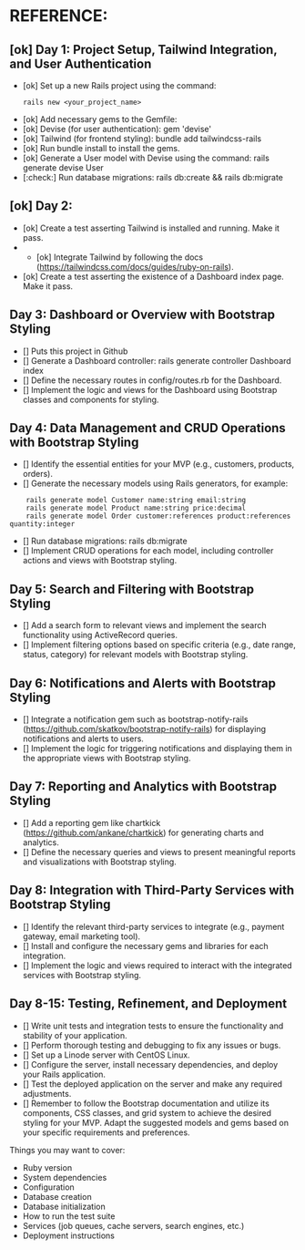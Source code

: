 # REFERENCE:
## [ok] Day 1: Project Setup, Tailwind Integration, and User Authentication
- [ok] Set up a new Rails project using the command:
	```
	rails new <your_project_name>
	```
- [ok] Add necessary gems to the Gemfile:
- [ok] Devise (for user authentication): gem 'devise'
- [ok] Tailwind (for frontend styling): bundle add tailwindcss-rails
- [ok] Run bundle install to install the gems.
- [ok] Generate a User model with Devise using the command: rails generate devise User
- [:check:] Run database migrations: rails db:create && rails db:migrate

## [ok] Day 2:
- [ok] Create a test asserting Tailwind is installed and running. Make it pass.
- - [ok] Integrate Tailwind by following the docs (https://tailwindcss.com/docs/guides/ruby-on-rails).
- [ok] Create a test asserting the existence of a Dashboard index page. Make it pass.

## Day 3: Dashboard or Overview with Bootstrap Styling
- [] Puts this project in Github
- [] Generate a Dashboard controller: rails generate controller Dashboard index
- [] Define the necessary routes in config/routes.rb for the Dashboard.
- [] Implement the logic and views for the Dashboard using Bootstrap classes and components for styling.

## Day 4: Data Management and CRUD Operations with Bootstrap Styling
- [] Identify the essential entities for your MVP (e.g., customers, products, orders).
- [] Generate the necessary models using Rails generators, for example:
```
	rails generate model Customer name:string email:string
	rails generate model Product name:string price:decimal
	rails generate model Order customer:references product:references quantity:integer
```
- [] Run database migrations: rails db:migrate
- [] Implement CRUD operations for each model, including controller actions and views with Bootstrap styling.

## Day 5: Search and Filtering with Bootstrap Styling
- [] Add a search form to relevant views and implement the search functionality using ActiveRecord queries.
- [] Implement filtering options based on specific criteria (e.g., date range, status, category) for relevant models with Bootstrap styling.

## Day 6: Notifications and Alerts with Bootstrap Styling
- [] Integrate a notification gem such as bootstrap-notify-rails (https://github.com/skatkov/bootstrap-notify-rails) for displaying notifications and alerts to users.
- [] Implement the logic for triggering notifications and displaying them in the appropriate views with Bootstrap styling.

## Day 7: Reporting and Analytics with Bootstrap Styling
- [] Add a reporting gem like chartkick (https://github.com/ankane/chartkick) for generating charts and analytics.
- [] Define the necessary queries and views to present meaningful reports and visualizations with Bootstrap styling.

## Day 8: Integration with Third-Party Services with Bootstrap Styling
- [] Identify the relevant third-party services to integrate (e.g., payment gateway, email marketing tool).
- [] Install and configure the necessary gems and libraries for each integration.
- [] Implement the logic and views required to interact with the integrated services with Bootstrap styling.

## Day 8-15: Testing, Refinement, and Deployment

- [] Write unit tests and integration tests to ensure the functionality and stability of your application.
- [] Perform thorough testing and debugging to fix any issues or bugs.
- [] Set up a Linode server with CentOS Linux.
- [] Configure the server, install necessary dependencies, and deploy your Rails application.
- [] Test the deployed application on the server and make any required adjustments.
- [] Remember to follow the Bootstrap documentation and utilize its components, CSS classes, and grid system to achieve the desired styling for your MVP. Adapt the suggested models and gems based on your specific requirements and preferences.


Things you may want to cover:
* Ruby version
* System dependencies
* Configuration
* Database creation
* Database initialization
* How to run the test suite
* Services (job queues, cache servers, search engines, etc.)
* Deployment instructions